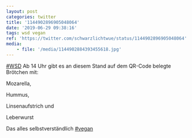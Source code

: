 ```yaml
---
layout: post
categories: twitter
title: '1144902896905048064'
date: '2019-06-29 09:38:16'
tags: wsd vegan
ref: 'https://twitter.com/schwarzlichtwue/status/1144902896905048064'
media:
    - file: '/media/1144902884393455618.jpg'
---
```

[#WSD](/t/wsd) Ab 14 Uhr gibt es an diesem Stand auf dem QR-Code belegte Brötchen mit:

Mozarella,

Hummus,

Linsenaufstrich und

Leberwurst



Das alles selbstverständlich [#vegan](/t/vegan)   